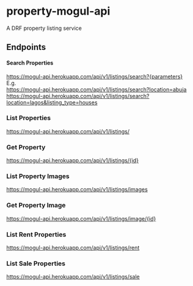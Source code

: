 # property-mogul-api
A DRF property listing service

## Endpoints
#### Search Properties
https://mogul-api.herokuapp.com/api/v1/listings/search?{parameters}  
E.g.  
https://mogul-api.herokuapp.com/api/v1/listings/search?location=abuja  
https://mogul-api.herokuapp.com/api/v1/listings/search?location=lagos&listing_type=houses

### List Properties
https://mogul-api.herokuapp.com/api/v1/listings/

### Get Property
https://mogul-api.herokuapp.com/api/v1/listings/{id}

### List Property Images
https://mogul-api.herokuapp.com/api/v1/listings/images

### Get Property Image
https://mogul-api.herokuapp.com/api/v1/listings/image/{id}

### List Rent Properties
https://mogul-api.herokuapp.com/api/v1/listings/rent

### List Sale Properties
https://mogul-api.herokuapp.com/api/v1/listings/sale
